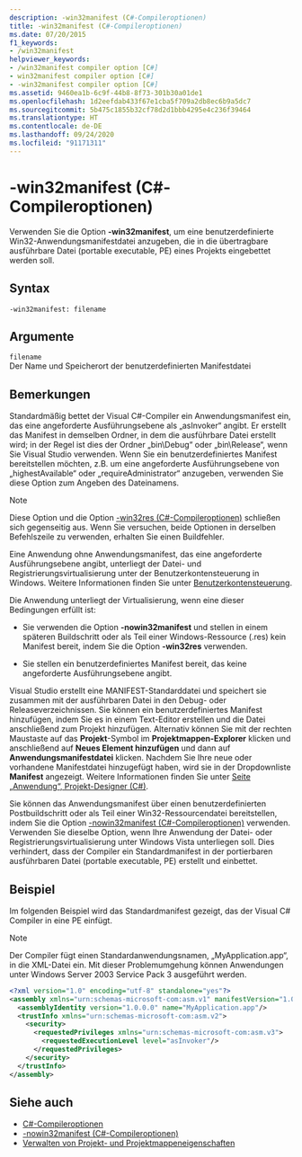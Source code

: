 ```yaml
---
description: -win32manifest (C#-Compileroptionen)
title: -win32manifest (C#-Compileroptionen)
ms.date: 07/20/2015
f1_keywords:
- /win32manifest
helpviewer_keywords:
- /win32manifest compiler option [C#]
- win32manifest compiler option [C#]
- -win32manifest compiler option [C#]
ms.assetid: 9460ea1b-6c9f-44b8-8f73-301b30a01de1
ms.openlocfilehash: 1d2eefdab433f67e1cba5f709a2db8ec6b9a5dc7
ms.sourcegitcommit: 5b475c1855b32cf78d2d1bbb4295e4c236f39464
ms.translationtype: HT
ms.contentlocale: de-DE
ms.lasthandoff: 09/24/2020
ms.locfileid: "91171311"
---
```

# <a name="-win32manifest-c-compiler-options"></a>-win32manifest (C#-Compileroptionen)

Verwenden Sie die Option **-win32manifest**, um eine benutzerdefinierte Win32-Anwendungsmanifestdatei anzugeben, die in die übertragbare ausführbare Datei (portable executable, PE) eines Projekts eingebettet werden soll.  
  
## <a name="syntax"></a>Syntax  
  
```console  
-win32manifest: filename  
```  
  
## <a name="arguments"></a>Argumente  

 `filename`  
 Der Name und Speicherort der benutzerdefinierten Manifestdatei  
  
## <a name="remarks"></a>Bemerkungen  

 Standardmäßig bettet der Visual C#-Compiler ein Anwendungsmanifest ein, das eine angeforderte Ausführungsebene als „asInvoker“ angibt. Er erstellt das Manifest in demselben Ordner, in dem die ausführbare Datei erstellt wird; in der Regel ist dies der Ordner „bin\Debug“ oder „bin\Release“, wenn Sie Visual Studio verwenden. Wenn Sie ein benutzerdefiniertes Manifest bereitstellen möchten, z.B. um eine angeforderte Ausführungsebene von „highestAvailable“ oder „requireAdministrator“ anzugeben, verwenden Sie diese Option zum Angeben des Dateinamens.  
  
> [!NOTE]
> Diese Option und die Option [-win32res (C#-Compileroptionen)](./win32res-compiler-option.md) schließen sich gegenseitig aus. Wenn Sie versuchen, beide Optionen in derselben Befehlszeile zu verwenden, erhalten Sie einen Buildfehler.  
  
 Eine Anwendung ohne Anwendungsmanifest, das eine angeforderte Ausführungsebene angibt, unterliegt der Datei- und Registrierungsvirtualisierung unter der Benutzerkontensteuerung in Windows. Weitere Informationen finden Sie unter [Benutzerkontensteuerung](/windows/access-protection/user-account-control/user-account-control-overview).  
  
 Die Anwendung unterliegt der Virtualisierung, wenn eine dieser Bedingungen erfüllt ist:  
  
- Sie verwenden die Option **-nowin32manifest** und stellen in einem späteren Buildschritt oder als Teil einer Windows-Ressource (.res) kein Manifest bereit, indem Sie die Option **-win32res** verwenden.  
  
- Sie stellen ein benutzerdefiniertes Manifest bereit, das keine angeforderte Ausführungsebene angibt.  
  
 Visual Studio erstellt eine MANIFEST-Standarddatei und speichert sie zusammen mit der ausführbaren Datei in den Debug- oder Releaseverzeichnissen. Sie können ein benutzerdefiniertes Manifest hinzufügen, indem Sie es in einem Text-Editor erstellen und die Datei anschließend zum Projekt hinzufügen. Alternativ können Sie mit der rechten Maustaste auf das **Projekt**-Symbol im **Projektmappen-Explorer** klicken und anschließend auf **Neues Element hinzufügen** und dann auf **Anwendungsmanifestdatei** klicken. Nachdem Sie Ihre neue oder vorhandene Manifestdatei hinzugefügt haben, wird sie in der Dropdownliste **Manifest** angezeigt. Weitere Informationen finden Sie unter [Seite „Anwendung“, Projekt-Designer (C#)](/visualstudio/ide/reference/application-page-project-designer-csharp).  
  
 Sie können das Anwendungsmanifest über einen benutzerdefinierten Postbuildschritt oder als Teil einer Win32-Ressourcendatei bereitstellen, indem Sie die Option [-nowin32manifest (C#-Compileroptionen)](./nowin32manifest-compiler-option.md) verwenden. Verwenden Sie dieselbe Option, wenn Ihre Anwendung der Datei- oder Registrierungsvirtualisierung unter Windows Vista unterliegen soll. Dies verhindert, dass der Compiler ein Standardmanifest in der portierbaren ausführbaren Datei (portable executable, PE) erstellt und einbettet.  
  
## <a name="example"></a>Beispiel  

 Im folgenden Beispiel wird das Standardmanifest gezeigt, das der Visual C# Compiler in eine PE einfügt.  
  
> [!NOTE]
> Der Compiler fügt einen Standardanwendungsnamen, „MyApplication.app“, in die XML-Datei ein. Mit dieser Problemumgehung können Anwendungen unter Windows Server 2003 Service Pack 3 ausgeführt werden.  
  
```xml  
<?xml version="1.0" encoding="utf-8" standalone="yes"?>  
<assembly xmlns="urn:schemas-microsoft-com:asm.v1" manifestVersion="1.0">  
  <assemblyIdentity version="1.0.0.0" name="MyApplication.app"/>  
  <trustInfo xmlns="urn:schemas-microsoft-com:asm.v2">  
    <security>  
      <requestedPrivileges xmlns="urn:schemas-microsoft-com:asm.v3">  
        <requestedExecutionLevel level="asInvoker"/>  
      </requestedPrivileges>  
    </security>  
  </trustInfo>  
</assembly>  
```  
  
## <a name="see-also"></a>Siehe auch

- [C#-Compileroptionen](./index.md)
- [-nowin32manifest (C#-Compileroptionen)](./nowin32manifest-compiler-option.md)
- [Verwalten von Projekt- und Projektmappeneigenschaften](/visualstudio/ide/managing-project-and-solution-properties)
